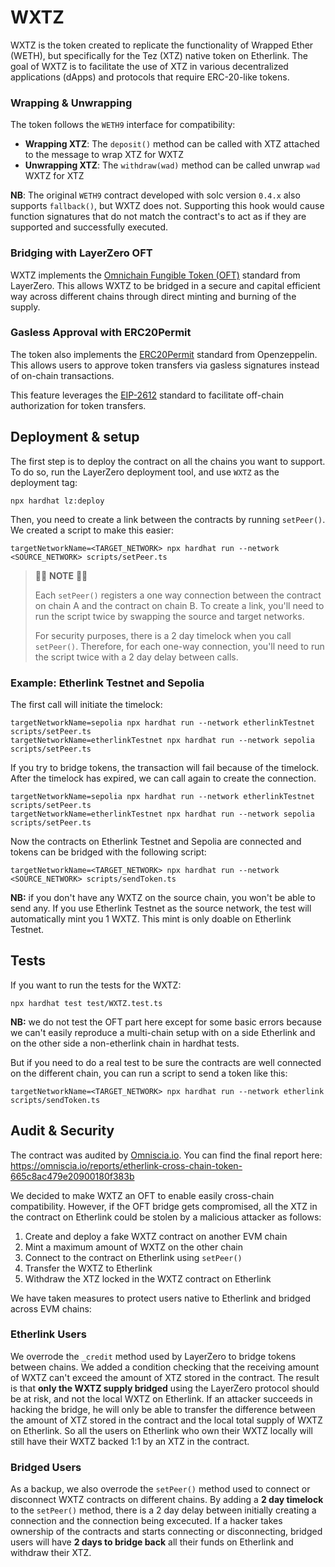 # WXTZ

WXTZ is the token created to replicate the functionality of Wrapped Ether (WETH), but specifically for the Tez (XTZ) native token on Etherlink. The goal of WXTZ is to facilitate the use of XTZ in various decentralized applications (dApps) and protocols that require ERC-20-like tokens.

### Wrapping & Unwrapping

The token follows the `WETH9` interface for compatibility:

- **Wrapping XTZ**: The `deposit()` method can be called with XTZ attached to the message to wrap XTZ for WXTZ
- **Unwrapping XTZ**: The `withdraw(wad)` method can be called unwrap `wad` WXTZ for XTZ

**NB**: The original `WETH9` contract developed with solc version `0.4.x` also supports `fallback()`, but WXTZ does not. Supporting this hook would cause function signatures that do not match the contract's to act as if they are supported and successfully executed.

### Bridging with LayerZero OFT

WXTZ implements the [Omnichain Fungible Token (OFT)](https://docs.layerzero.network/v2/developers/evm/oft/quickstart) standard from LayerZero. This allows WXTZ to be bridged in a secure and capital efficient way across different chains through direct minting and burning of the supply.

### Gasless Approval with ERC20Permit

The token also implements the [ERC20Permit](https://docs.openzeppelin.com/contracts/5.x/api/token/erc20#ERC20Permit) standard from Openzeppelin. This allows users to approve token transfers via gasless signatures instead of on-chain transactions. 

This feature leverages the [EIP-2612](https://eips.ethereum.org/EIPS/eip-2612) standard to facilitate off-chain authorization for token transfers.


## Deployment & setup

The first step is to deploy the contract on all the chains you want to support. To do so, run the LayerZero deployment tool, and use `WXTZ` as the deployment tag:
```
npx hardhat lz:deploy
```

Then, you need to create a link between the contracts by running `setPeer()`. We created a script to make this easier:
```
targetNetworkName=<TARGET_NETWORK> npx hardhat run --network <SOURCE_NETWORK> scripts/setPeer.ts
```

> 🚨🚨 **NOTE** 🚨🚨
> 
> Each `setPeer()` registers a one way connection between the contract on chain A and the contract on chain B. To create a link, you'll need to run the script twice by swapping the source and target networks.
>
> For security purposes, there is a 2 day timelock when you call `setPeer()`. Therefore, for each one-way connection, you'll need to run the script twice with a 2 day delay between calls.

### Example: Etherlink Testnet and Sepolia

The first call will initiate the timelock:

```
targetNetworkName=sepolia npx hardhat run --network etherlinkTestnet scripts/setPeer.ts
targetNetworkName=etherlinkTestnet npx hardhat run --network sepolia scripts/setPeer.ts
```

If you try to bridge tokens, the transaction will fail because of the timelock. After the timelock has expired, we can call again to create the connection.

```
targetNetworkName=sepolia npx hardhat run --network etherlinkTestnet scripts/setPeer.ts
targetNetworkName=etherlinkTestnet npx hardhat run --network sepolia scripts/setPeer.ts
```

Now the contracts on Etherlink Testnet and Sepolia are connected and tokens can be bridged with the following script:

```
targetNetworkName=<TARGET_NETWORK> npx hardhat run --network <SOURCE_NETWORK> scripts/sendToken.ts
```

**NB:** if you don't have any WXTZ on the source chain, you won't be able to send any. If you use Etherlink Testnet as the source network, the test will automatically mint you 1 WXTZ. This mint is only doable on Etherlink Testnet.

## Tests

If you want to run the tests for the WXTZ:
```
npx hardhat test test/WXTZ.test.ts
```

**NB:** we do not test the OFT part here except for some basic errors because we can't easily reproduce a multi-chain setup with on a side Etherlink and on the other side a non-etherlink chain in hardhat tests.

But if you need to do a real test to be sure the contracts are well connected on the different chain, you can run a script to send a token like this:
```
targetNetworkName=<TARGET_NETWORK> npx hardhat run --network etherlink scripts/sendToken.ts
```

## Audit & Security

The contract was audited by [Omniscia.io](https://omniscia.io/). You can find the final report here: https://omniscia.io/reports/etherlink-cross-chain-token-665c8ac479e20900180f383b
 

We decided to make WXTZ an OFT to enable easily cross-chain compatibility. However, if the OFT bridge gets compromised, all the XTZ in the contract on Etherlink could be stolen by a malicious attacker as follows:

1. Create and deploy a fake WXTZ contract on another EVM chain
2. Mint a maximum amount of WXTZ on the other chain
3. Connect to the contract on Etherlink using `setPeer()`
4. Transfer the WXTZ to Etherlink
5. Withdraw the XTZ locked in the WXTZ contract on Etherlink

We have taken measures to protect users native to Etherlink and bridged across EVM chains:

### Etherlink Users

We overrode the `_credit` method used by LayerZero to bridge tokens between chains. We added a condition checking that the receiving amount of WXTZ can't exceed the amount of XTZ stored in the contract. The result is that **only the WXTZ supply bridged** using the LayerZero protocol should be at risk, and not the local WXTZ on Etherlink. If an attacker succeeds in hacking the bridge, he will only be able to transfer the difference between the amount of XTZ stored in the contract and the local total supply of WXTZ on Etherlink. So all the users on Etherlink who own their WXTZ locally will still have their WXTZ backed 1:1 by an XTZ in the contract.

### Bridged Users

As a backup, we also overrode the `setPeer()` method used to connect or disconnect WXTZ contracts on different chains. By adding a **2 day timelock** to the `setPeer()` method, there is a 2 day delay between initially creating a connection and the connection being excecuted. If a hacker takes ownership of the contracts and starts connecting or disconnecting, bridged users will have **2 days to bridge back** all their funds on Etherlink and withdraw their XTZ.
